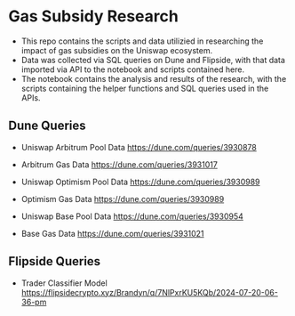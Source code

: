 # Gas Subsidy Research

- This repo contains the scripts and data utilizied in researching the impact of gas subsidies on the Uniswap ecosystem.
- Data was collected via SQL queries on Dune and Flipside, with that data imported via API to the notebook and scripts contained here.
- The notebook contains the analysis and results of the research, with the scripts containing the helper functions and SQL queries used in the APIs.

## Dune Queries

- Uniswap Arbitrum Pool Data
  https://dune.com/queries/3930878

- Arbitrum Gas Data
  https://dune.com/queries/3931017

- Uniswap Optimism Pool Data
  https://dune.com/queries/3930989

- Optimism Gas Data
  https://dune.com/queries/3930989

- Uniswap Base Pool Data
  https://dune.com/queries/3930954

- Base Gas Data
  https://dune.com/queries/3931021

## Flipside Queries

- Trader Classifier Model
  https://flipsidecrypto.xyz/Brandyn/q/7NlPxrKU5KQb/2024-07-20-06-36-pm

